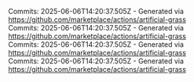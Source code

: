 Commits: 2025-06-06T14:20:37.505Z - Generated via https://github.com/marketplace/actions/artificial-grass
<br>
Commits: 2025-06-06T14:20:37.505Z - Generated via https://github.com/marketplace/actions/artificial-grass
<br>
Commits: 2025-06-06T14:20:37.505Z - Generated via https://github.com/marketplace/actions/artificial-grass
<br>
Commits: 2025-06-06T14:20:37.505Z - Generated via https://github.com/marketplace/actions/artificial-grass
<br>
